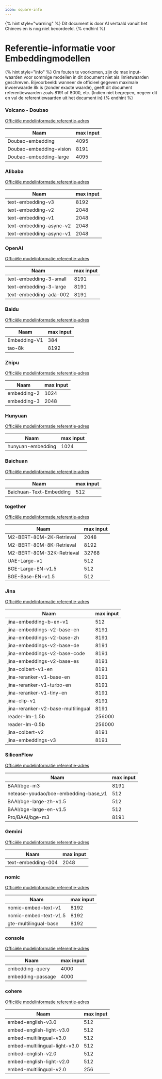 ```yaml
---
icon: square-info
---
```


{% hint style="warning" %}
Dit document is door AI vertaald vanuit het Chinees en is nog niet beoordeeld.
{% endhint %}

# Referentie-informatie voor Embeddingmodellen

{% hint style="info" %}
Om fouten te voorkomen, zijn de max input-waarden voor sommige modellen in dit document niet als limietwaarden geschreven. Bijvoorbeeld: wanneer de officieel gegeven maximale invoerwaarde 8k is (zonder exacte waarde), geeft dit document referentiewaarden zoals 8191 of 8000, etc. (Indien niet begrepen, negeer dit en vul de referentiewaarden uit het document in)
{% endhint %}

### Volcano - Doubao

[Officiële modelinformatie referentie-adres](https://console.volcengine.com/ark/region:ark+cn-beijing/model?feature=\&projectName=default\&vendor=Bytedance\&view=LIST_VIEW)

| Naam                      | max input |
| ----------------------- | --------- |
| Doubao-embedding        | 4095      |
| Doubao-embedding-vision | 8191      |
| Doubao-embedding-large  | 4095      |

### Alibaba

[Officiële modelinformatie referentie-adres](https://help.aliyun.com/zh/model-studio/user-guide/embedding?spm=a2c4g.11186623.0.i1)

| Naam                      | max input |
| ----------------------- | --------- |
| text-embedding-v3       | 8192      |
| text-embedding-v2       | 2048      |
| text-embedding-v1       | 2048      |
| text-embedding-async-v2 | 2048      |
| text-embedding-async-v1 | 2048      |

### OpenAI&#x20;

[Officiële modelinformatie referentie-adres](https://platform.openai.com/docs/guides/embeddings#embedding-models)

| Naam                     | max input |
| ---------------------- | --------- |
| text-embedding-3-small | 8191      |
| text-embedding-3-large | 8191      |
| text-embedding-ada-002 | 8191      |

### Baidu

[Officiële modelinformatie referentie-adres](https://cloud.baidu.com/doc/WENXINWORKSHOP/s/om6070n97#%E8%AF%B7%E6%B1%82%E5%8F%82%E6%95%B0)

| Naam           | max input |
| ------------ | --------- |
| Embedding-V1 | 384       |
| tao-8k       | 8192      |

### Zhipu

[Officiële modelinformatie referentie-adres](https://bigmodel.cn/console/modelcenter/square)

| Naam          | max input |
| ----------- | --------- |
| embedding-2 | 1024      |
| embedding-3 | 2048      |

### Hunyuan

[Officiële modelinformatie referentie-adres](https://cloud.tencent.com/document/product/1729/102832)

| Naam                | max input |
| ----------------- | --------- |
| hunyuan-embedding | 1024      |

### Baichuan

[Officiële modelinformatie referentie-adres](https://platform.baichuan-ai.com/docs/text-Embedding)

| Naam                      | max input |
| ----------------------- | --------- |
| Baichuan-Text-Embedding | 512       |

### together

[Officiële modelinformatie referentie-adres](https://docs.together.ai/docs/serverless-models#embedding-models)

| Naam                        | max input |
| ------------------------- | --------- |
| M2-BERT-80M-2K-Retrieval  | 2048      |
| M2-BERT-80M-8K-Retrieval  | 8192      |
| M2-BERT-80M-32K-Retrieval | 32768     |
| UAE-Large-v1              | 512       |
| BGE-Large-EN-v1.5         | 512       |
| BGE-Base-EN-v1.5          | 512       |

### Jina&#x20;

[Officiële modelinformatie referentie-adres](https://jina.ai/models/jina-embedding-b-en-v1)

| Naam                                 | max input |
| ---------------------------------- | --------- |
| jina-embedding-b-en-v1             | 512       |
| jina-embeddings-v2-base-en         | 8191      |
| jina-embeddings-v2-base-zh         | 8191      |
| jina-embeddings-v2-base-de         | 8191      |
| jina-embeddings-v2-base-code       | 8191      |
| jina-embeddings-v2-base-es         | 8191      |
| jina-colbert-v1-en                 | 8191      |
| jina-reranker-v1-base-en           | 8191      |
| jina-reranker-v1-turbo-en          | 8191      |
| jina-reranker-v1-tiny-en           | 8191      |
| jina-clip-v1                       | 8191      |
| jina-reranker-v2-base-multilingual | 8191      |
| reader-lm-1.5b                     | 256000    |
| reader-lm-0.5b                     | 256000    |
| jina-colbert-v2                    | 8191      |
| jina-embeddings-v3                 | 8191      |

### SiliconFlow

[Officiële modelinformatie referentie-adres](https://siliconflow.cn/zh-cn/models)

| Naam                                    | max input |
| ------------------------------------- | --------- |
| BAAI/bge-m3                           | 8191      |
| netease-youdao/bce-embedding-base\_v1 | 512       |
| BAAI/bge-large-zh-v1.5                | 512       |
| BAAI/bge-large-en-v1.5                | 512       |
| Pro/BAAI/bge-m3                       | 8191      |

### Gemini

[Officiële modelinformatie referentie-adres](https://ai.google.dev/gemini-api/docs/models/gemini?hl=zh-cn#text-embedding)

| Naam                 | max input |
| ------------------ | --------- |
| text-embedding-004 | 2048      |

### nomic

[Officiële modelinformatie referentie-adres](https://docs.nomic.ai/atlas/embeddings-and-retrieval/text-embedding)

| Naam                    | max input |
| --------------------- | --------- |
| nomic-embed-text-v1   | 8192      |
| nomic-embed-text-v1.5 | 8192      |
| gte-multilingual-base | 8192      |

### console

[Officiële modelinformatie referentie-adres](https://console.upstage.ai/docs/capabilities/embeddings)

| Naam                | max input |
| ----------------- | --------- |
| embedding-query   | 4000      |
| embedding-passage | 4000      |

### cohere

[Officiële modelinformatie referentie-adres](https://docs.cohere.com/docs/models#embed)

| Naam                            | max input |
| ----------------------------- | --------- |
| embed-english-v3.0            | 512       |
| embed-english-light-v3.0      | 512       |
| embed-multilingual-v3.0       | 512       |
| embed-multilingual-light-v3.0 | 512       |
| embed-english-v2.0            | 512       |
| embed-english-light-v2.0      | 512       |
| embed-multilingual-v2.0       | 256       |